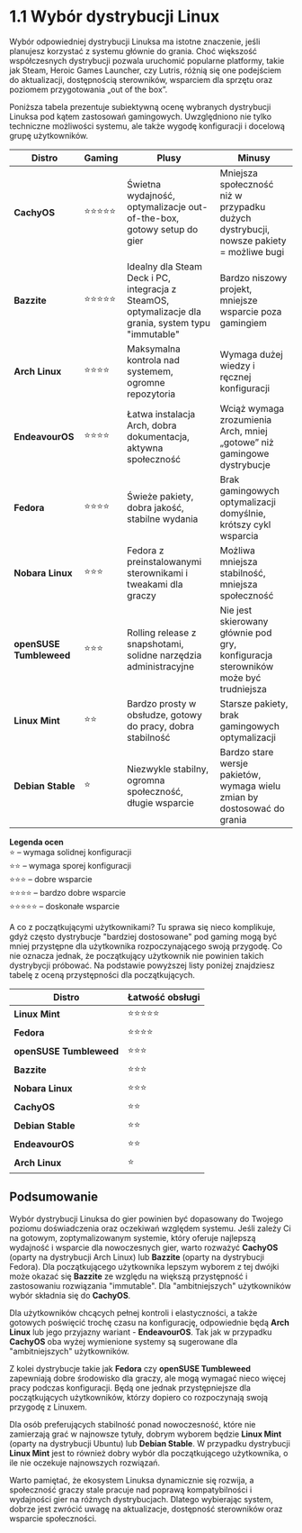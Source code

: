 # 1.1 Wybór dystrybucji Linux

Wybór odpowiedniej dystrybucji Linuksa ma istotne znaczenie, jeśli planujesz korzystać z systemu głównie do grania. Choć większość współczesnych dystrybucji pozwala uruchomić popularne platformy, takie jak Steam, Heroic Games Launcher, czy Lutris, różnią się one podejściem do aktualizacji, dostępnością sterowników, wsparciem dla sprzętu oraz poziomem przygotowania „out of the box”.

Poniższa tabela prezentuje subiektywną ocenę wybranych dystrybucji Linuksa pod kątem zastosowań gamingowych. Uwzględniono nie tylko techniczne możliwości systemu, ale także wygodę konfiguracji i docelową grupę użytkowników.

| Distro                  | Gaming   | Plusy                                                                                   | Minusy                                                                                     |
|-------------------------|----------|-----------------------------------------------------------------------------------------|--------------------------------------------------------------------------------------------|
| **CachyOS**             | ⭐⭐⭐⭐⭐    | Świetna wydajność, optymalizacje out-of-the-box, gotowy setup do gier                   | Mniejsza społeczność niż w przypadku dużych dystrybucji, nowsze pakiety = możliwe bugi     |
| **Bazzite**             | ⭐⭐⭐⭐⭐    | Idealny dla Steam Deck i PC, integracja z SteamOS, optymalizacje dla grania, system typu "immutable"             | Bardzo niszowy projekt, mniejsze wsparcie poza gamingiem                                  |
| **Arch Linux**          | ⭐⭐⭐⭐     | Maksymalna kontrola nad systemem, ogromne repozytoria                                   | Wymaga dużej wiedzy i ręcznej konfiguracji                                                 |
| **EndeavourOS**         | ⭐⭐⭐⭐     | Łatwa instalacja Arch, dobra dokumentacja, aktywna społeczność                          | Wciąż wymaga zrozumienia Arch, mniej „gotowe” niż gamingowe dystrybucje                    |
| **Fedora**              | ⭐⭐⭐⭐     | Świeże pakiety, dobra jakość, stabilne wydania                                          | Brak gamingowych optymalizacji domyślnie, krótszy cykl wsparcia                            |
| **Nobara Linux**        | ⭐⭐⭐      | Fedora z preinstalowanymi sterownikami i tweakami dla graczy                            | Możliwa mniejsza stabilność, mniejsza społeczność                                          |
| **openSUSE Tumbleweed** | ⭐⭐⭐      | Rolling release z snapshotami, solidne narzędzia administracyjne                        | Nie jest skierowany głównie pod gry, konfiguracja sterowników może być trudniejsza         |
| **Linux Mint**          | ⭐⭐       | Bardzo prosty w obsłudze, gotowy do pracy, dobra stabilność                             | Starsze pakiety, brak gamingowych optymalizacji                                            |
| **Debian Stable**       | ⭐        | Niezwykle stabilny, ogromna społeczność, długie wsparcie                                | Bardzo stare wersje pakietów, wymaga wielu zmian by dostosować do grania                   |

**Legenda ocen**  
⭐ – wymaga solidnej konfiguracji<br/>
⭐⭐ – wymaga sporej konfiguracji<br/> 
⭐⭐⭐ – dobre wsparcie<br/> 
⭐⭐⭐⭐ – bardzo dobre wsparcie<br/> 
⭐⭐⭐⭐⭐ – doskonałe wsparcie<br/> 

A co z początkującymi użytkownikami? Tu sprawa się nieco komplikuje, gdyż często dystrybucje "bardziej dostosowane" pod gaming mogą być mniej przystępne dla użytkownika rozpoczynającego swoją przygodę. Co nie oznacza jednak, że początkujący użytkownik nie powinien takich dystrybycji próbować. Na podstawie powyższej listy poniżej znajdziesz tabelę z oceną przystępności dla początkujących.

| Distro                  | Łatwość obsługi |
|-------------------------|-----------------|
| **Linux Mint**          | ⭐⭐⭐⭐⭐      |
| **Fedora**              | ⭐⭐⭐⭐        |
| **openSUSE Tumbleweed** | ⭐⭐⭐          |
| **Bazzite**             | ⭐⭐⭐          |
| **Nobara Linux**        | ⭐⭐⭐          |
| **CachyOS**             | ⭐⭐            |
| **Debian Stable**       | ⭐⭐            |
| **EndeavourOS**         | ⭐⭐            |
| **Arch Linux**          | ⭐              |

## Podsumowanie

Wybór dystrybucji Linuksa do gier powinien być dopasowany do Twojego poziomu doświadczenia oraz oczekiwań względem systemu. Jeśli zależy Ci na gotowym, zoptymalizowanym systemie, który oferuje najlepszą wydajność i wsparcie dla nowoczesnych gier, warto rozważyć **CachyOS** (oparty na dystrybucji Arch Linux) lub **Bazzite** (oparty na dystrybucji Fedora). Dla początkującego użytkownika lepszym wyborem z tej dwójki może okazać się **Bazzite** ze względu na większą przystępność i zastosowaniu rozwiązania "immutable". Dla "ambitniejszych" użytkowników wybór składnia się do **CachyOS**.

Dla użytkowników chcących pełnej kontroli i elastyczności, a także gotowych poświęcić trochę czasu na konfigurację, odpowiednie będą **Arch Linux** lub jego przyjazny wariant - **EndeavourOS**. Tak jak w przypadku **CachyOS** oba wyżej wymienione systemy są sugerowane dla "ambitniejszych" użytkowników.

Z kolei dystrybucje takie jak **Fedora** czy **openSUSE Tumbleweed** zapewniają dobre środowisko dla graczy, ale mogą wymagać nieco więcej pracy podczas konfiguracji. Będą one jednak przystępniejsze dla początkujących użytkowników, którzy dopiero co rozpoczynają swoją przygodę z Linuxem.

Dla osób preferujących stabilność ponad nowoczesność, które nie zamierzają grać w najnowsze tytuły, dobrym wyborem będzie **Linux Mint** (oparty na dystrybucji Ubuntu) lub **Debian Stable**. W przypadku dystrybucji **Linux Mint** jest to również dobry wybór dla początkującego użytkownika, o ile nie oczekuje najnowszych rozwiązań.

Warto pamiętać, że ekosystem Linuksa dynamicznie się rozwija, a społeczność graczy stale pracuje nad poprawą kompatybilności i wydajności gier na różnych dystrybucjach. Dlatego wybierając system, dobrze jest zwrócić uwagę na aktualizacje, dostępność sterowników oraz wsparcie społeczności.